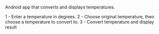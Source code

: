 Android app that converts and displays temperatures.

1 - Enter a temperature in degrees.
2 - Choose original temperature, then choose a temperature to convert to.
3 - Convert temperature and display result
